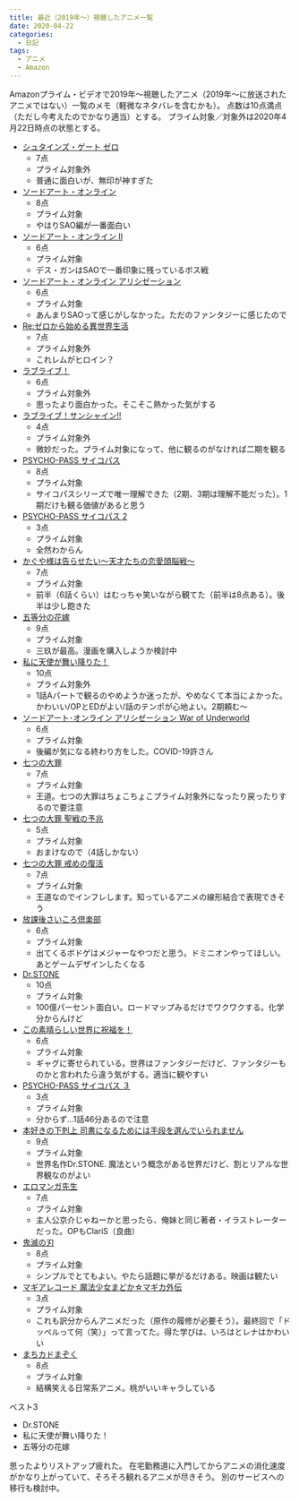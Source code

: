 ```yaml
---
title: 最近（2019年〜）視聴したアニメ一覧
date: 2020-04-22
categories:
  - 日記
tags:
  - アニメ
  - Amazon
---
```


Amazonプライム・ビデオで2019年〜視聴したアニメ（2019年〜に放送されたアニメではない）一覧のメモ（軽微なネタバレを含むかも）。
点数は10点満点（ただし今考えたのでかなり適当）とする。
プライム対象／対象外は2020年4月22日時点の状態とする。

- [シュタインズ・ゲート ゼロ](https://www.amazon.co.jp/シュタインズ・ゲート-ゼロ/dp/B07C7N7MRV/ref=pd_ys_iyr144)
    - 7点
    - プライム対象外
    - 普通に面白いが、無印が神すぎた
- [ソードアート・オンライン](https://www.amazon.co.jp/ソードアート・オンライン/dp/B01M31B4YN/ref=pd_ys_iyr140)
    - 8点
    - プライム対象
    - やはりSAO編が一番面白い
- [ソードアート・オンライン II](https://www.amazon.co.jp/ソードアート・オンラインⅡ/dp/B07HKT3NT7/ref=pd_ys_iyr138)
    - 6点
    - プライム対象
    - デス・ガンはSAOで一番印象に残っているボス戦
- [ソードアート・オンライン アリシゼーション](https://www.amazon.co.jp/ソードアート・オンライン-アリシゼーション/dp/B07JVLV7QR/ref=pd_ys_iyr137)
    - 6点
    - プライム対象
    - あんまりSAOって感じがしなかった。ただのファンタジーに感じたので
- [Re:ゼロから始める異世界生活](https://www.amazon.co.jp/始まりの終わりと終わりの始まり/dp/B01KZSESSG/ref=pd_ys_iyr136)
    - 7点
    - プライム対象外
    - これレムがヒロイン？
- [ラブライブ！](https://www.amazon.co.jp/2-アイドルを始めよう！/dp/B019SJ5G2U/ref=pd_ys_iyr107)
    - 6点
    - プライム対象外
    - 思ったより面白かった。そこそこ熱かった気がする
- [ラブライブ！サンシャイン!!](https://www.amazon.co.jp/ラブライブ！サンシャイン/dp/B01HTFJC0C/ref=pd_ys_iyr78)
    - 4点
    - プライム対象外
    - 微妙だった。プライム対象になって、他に観るのがなければ二期を観る
- [PSYCHO-PASS サイコパス](https://www.amazon.co.jp/PSYCHO-PASS-サイコパス（フジテレビオンデマンド）/dp/B019EGAJN8/ref=pd_ys_iyr72)
    - 8点
    - プライム対象
    - サイコパスシリーズで唯一理解できた（2期、3期は理解不能だった）。1期だけも観る価値があると思う
- [PSYCHO-PASS サイコパス 2](https://www.amazon.co.jp/PSYCHO-PASS-サイコパス-2（フジテレビオンデマンド）/dp/B019EGAS1Q/ref=pd_ys_iyr71)
    - 3点
    - プライム対象
    - 全然わからん
- [かぐや様は告らせたい～天才たちの恋愛頭脳戦～](https://www.amazon.co.jp/映画に誘わせたい／かぐや様は止められたい／かぐや様はいただきたい/dp/B07MCDPH3V/ref=pd_ys_iyr70)
    - 7点
    - プライム対象
    - 前半（6話くらい）はむっちゃ笑いながら観てた（前半は8点ある）。後半は少し飽きた
- [五等分の花嫁](https://www.amazon.co.jp/五等分の花嫁/dp/B07MLXPRG8/ref=pd_ys_iyr64)
    - 9点
    - プライム対象
    - 三玖が最高。漫画を購入しようか検討中
- [私に天使が舞い降りた！](https://www.amazon.co.jp/『サイキョーにカワイイ』/dp/B07M7XHNF7/ref=pd_ys_iyr63)
    - 10点
    - プライム対象外
    - 1話Aパートで観るのやめようか迷ったが、やめなくて本当によかった。かわいい/OPとEDがよい/話のテンポが心地よい。2期頼む〜
- [ソードアート･オンライン アリシゼーション War of Underworld](https://www.amazon.co.jp/ソードアート･オンライン-アリシゼーション-War-of-Underworld/dp/B07Z8L3FH5/ref=pd_ys_iyr61)
    - 6点
    - プライム対象
    - 後編が気になる終わり方をした。COVID-19許さん
- [七つの大罪](https://www.amazon.co.jp/たとえあなたが死んでも/dp/B074FHHJNK/ref=pd_ys_iyr58)
    - 7点
    - プライム対象
    - 王道。七つの大罪はちょこちょこプライム対象外になったり戻ったりするので要注意
- [七つの大罪 聖戦の予兆](https://www.amazon.co.jp/七つの大罪-聖戦の予兆/dp/B074FK228W/ref=pd_ys_iyr45)
    - 5点
    - プライム対象
    - おまけなので（4話しかない）
- [七つの大罪 戒めの復活](https://www.amazon.co.jp/魔神族復活/dp/B078XKDJFL/ref=pd_ys_iyr44)
    - 7点
    - プライム対象
    - 王道なのでインフレします。知っているアニメの線形結合で表現できそう
- [放課後さいころ倶楽部](https://www.amazon.co.jp/放課後さいころ倶楽部/dp/B07YP3FQ2T/ref=pd_ys_iyr29)
    - 6点
    - プライム対象
    - 出てくるボドゲはメジャーなやつだと思う。ドミニオンやってほしい。あとゲームデザインしたくなる
- [Dr.STONE](https://www.amazon.co.jp/Dr-STONE/dp/B07TSFZWJS/ref=pd_ys_iyr27)
    - 10点
    - プライム対象
    - 100億パーセント面白い。ロードマップみるだけでワクワクする。化学分からんけど
- [この素晴らしい世界に祝福を！](https://www.amazon.co.jp/この素晴らしい世界に祝福を！/dp/B06X93Y7T1/ref=pd_ys_iyr26)
    - 6点
    - プライム対象
    - ギャグに寄せられている。世界はファンタジーだけど、ファンタジーものかと言われたら違う気がする。適当に観やすい
- [PSYCHO-PASS サイコパス ３](https://www.amazon.co.jp/PSYCHO-PASS-サイコパス-３/dp/B07Z4QLCTS/ref=pd_ys_iyr24)
    - 3点
    - プライム対象
    - 分からず...1話46分あるので注意
- [本好きの下剋上 司書になるためには手段を選んでいられません](https://www.amazon.co.jp/本好きの下剋上-司書になるためには手段を選んでいられません/dp/B07YMVBPDY/ref=pd_ys_iyr23)
    - 9点
    - プライム対象
    - 世界名作Dr.STONE. 魔法という概念がある世界だけど、割とリアルな世界観なのがよい
- [エロマンガ先生](https://www.amazon.co.jp/エロマンガ先生/dp/B06ZYYP2G7/ref=pd_ys_iyr22)
    - 7点
    - プライム対象
    - 主人公京介じゃねーかと思ったら、俺妹と同じ著者・イラストレーターだった。OPもClariS（良曲）
- [鬼滅の刃](https://www.amazon.co.jp/第二話-育手・鱗滝左近次/dp/B07QLK886K/ref=pd_ys_iyr21)
    - 8点
    - プライム対象
    - シンプルでとてもよい。やたら話題に挙がるだけある。映画は観たい
- [マギアレコード 魔法少女まどか☆マギカ外伝](https://www.amazon.co.jp/第01話『やぁやぁ、知ってる？魔法少女のその噂』/dp/B0834M4KQH/ref=pd_ys_iyr8)
    - 3点
    - プライム対象
    - これも訳分からんアニメだった（原作の履修が必要そう）。最終回で「ドッペルって何（笑）」って言ってた。得た学びは、いろはとレナはかわいい
- [まちカドまぞく](https://www.amazon.co.jp/まちカドまぞく/dp/B07V65VRRC/ref=pd_ys_iyr3)
    - 8点
    - プライム対象
    - 結構笑える日常系アニメ。桃がいいキャラしている

ベスト3
- Dr.STONE
- 私に天使が舞い降りた！
- 五等分の花嫁

思ったよりリストアップ疲れた。
在宅勤務道に入門してからアニメの消化速度がかなり上がっていて、そろそろ観れるアニメが尽きそう。
別のサービスへの移行も検討中。
